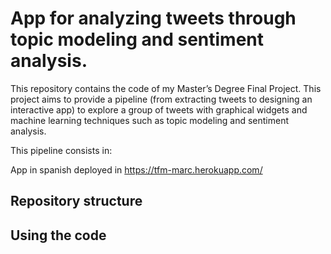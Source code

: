 # App for analyzing tweets through topic modeling and sentiment analysis.


This repository contains the code of my Master’s Degree Final Project. This project aims to provide a pipeline (from extracting tweets to designing an interactive app) to explore a group of tweets 
with graphical widgets and machine learning techniques such as topic modeling and sentiment analysis.

This pipeline consists in:


App in spanish deployed in https://tfm-marc.herokuapp.com/

## Repository structure

## Using the code
